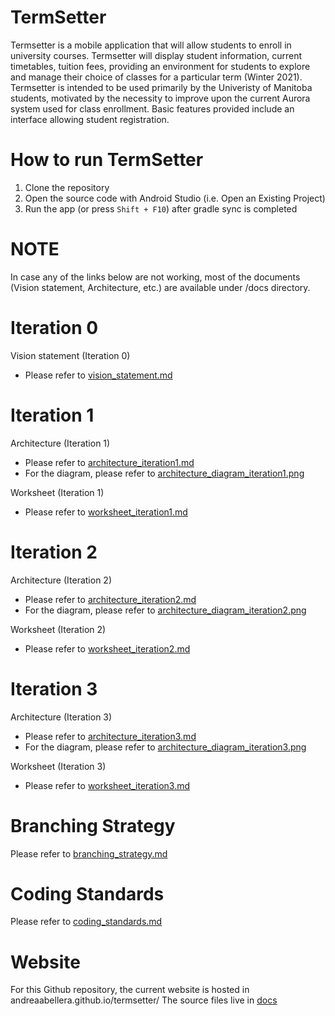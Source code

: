 # TermSetter

Termsetter is a mobile application that will allow students to enroll in university courses. Termsetter will display student information, current timetables, tuition fees, providing an environment for students to explore and manage their choice of classes for a particular term (Winter 2021). Termsetter is intended to be used primarily by the Univeristy of Manitoba students, motivated by the necessity to improve upon the current Aurora system used for class enrollment. Basic features provided include an interface allowing student registration.

# How to run TermSetter

1. Clone the repository
2. Open the source code with Android Studio (i.e. Open an Existing Project)
3. Run the app (or press `Shift + F10`) after gradle sync is completed

# NOTE

In case any of the links below are not working, most of the documents (Vision statement, Architecture, etc.) are available under /docs directory.

# Iteration 0

Vision statement (Iteration 0)
- Please refer to [vision_statement.md](/documentation/vision_statement.md)
 
# Iteration 1

Architecture (Iteration 1)
- Please refer to [architecture_iteration1.md](/documentation/architecture_iteration1.md)
- For the diagram, please refer to [architecture_diagram_iteration1.png](https://code.cs.umanitoba.ca/3350-winter-2021-a02/group-6/aurora-but-better-a02-group-6/-/blob/master/docs/architecture_diagram_iteration1.png)

Worksheet (Iteration 1)
- Please refer to [worksheet_iteration1.md](/documentation/worksheet_iteration1.md)

# Iteration 2

Architecture (Iteration 2)
- Please refer to [architecture_iteration2.md](/documentation/architecture_iteration2.md)
- For the diagram, please refer to [architecture_diagram_iteration2.png](/documentation/architecture_diagram_iteration2.png)

Worksheet (Iteration 2)
- Please refer to [worksheet_iteration2.md](/documentation/worksheet_iteration2.md)

# Iteration 3

Architecture (Iteration 3)
- Please refer to [architecture_iteration3.md](/documentation/architecture_iteration3.md)
- For the diagram, please refer to [architecture_diagram_iteration3.png](/documentation/architecture_diagram_iteration3.png)

Worksheet (Iteration 3)
- Please refer to [worksheet_iteration3.md](/documentation/worksheet_iteration3.md)

# Branching Strategy

Please refer to [branching_strategy.md](/documentation/branching_strategy.md)

# Coding Standards

Please refer to [coding_standards.md](/documentation/coding_standards.md)

# Website

For this Github repository, the current website is hosted in andreaabellera.github.io/termsetter/
The source files live in [docs](/docs)
